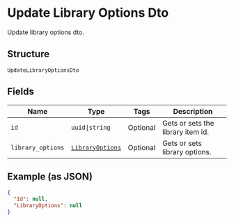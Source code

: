 
# Update Library Options Dto

Update library options dto.

## Structure

`UpdateLibraryOptionsDto`

## Fields

| Name | Type | Tags | Description |
|  --- | --- | --- | --- |
| `id` | `uuid\|string` | Optional | Gets or sets the library item id. |
| `library_options` | [`LibraryOptions`](../../doc/models/library-options.md) | Optional | Gets or sets library options. |

## Example (as JSON)

```json
{
  "Id": null,
  "LibraryOptions": null
}
```

